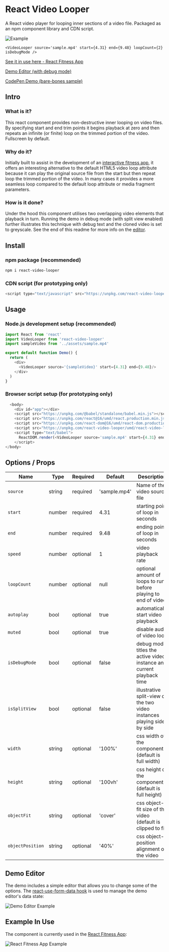 # React Video Looper
A React video player for looping inner sections of a video file. Packaged as an npm component library and CDN script. 

![Example](https://github.com/lewhunt/assets/raw/master/readme/react-video-looper-example.gif)

```
<VideoLooper source='sample.mp4' start={4.31} end={9.48} loopCount={2} isDebugMode />
```

[See it in use here - React Fitness App](https://lewhunt.github.io/react-fitness-app/)

[Demo Editor (with debug mode)](https://lewhunt.github.io/react-video-looper/)

[CodePen Demo (bare-bones sample)](https://codepen.io/lewhunt/pen/vYEaKMj)

## Intro
### What is it?
This react component provides non-destructive inner looping on video files. By specifying start and end trim points it begins playback at zero and then repeats an infinite (or finite) loop on the trimmed portion of the video. Fullscreen by default.

### Why do it?
Initially built to assist in the development of an [interactive fitness app](https://lewhunt.github.io/react-fitness-app/), it offers an interesting alternative to the default HTML5 video loop attribute because it can play the original source file from the start but then repeat loop the trimmed portion of the video. In many cases it provides a more seamless loop compared to the default loop attribute or media fragment parameters.

### How is it done?
Under the hood this component utilises two overlapping video elements that playback in turn. Running the demo in debug mode (with split view enabled) further illustrates this technique with debug text and the cloned video is set to greyscale. See the end of this readme for more info on the [editor](#demo-editor).

## Install
### npm package (recommended)
```bash
npm i react-video-looper
```

### CDN script (for prototyping only)
```js
<script type="text/javascript" src="https://unpkg.com/react-video-looper/umd/react-video-looper.min.js"></script>
```

## Usage
### Node.js development setup (recommended)
```js
import React from 'react'
import VideoLooper from 'react-video-looper'
import sampleVideo from '../assets/sample.mp4'

export default function Demo() {
  return (
    <div>
      <VideoLooper source='{sampleVideo}' start={4.31} end={9.48}/>
    </div>
  )
}
```

### Browser script setup (for prototyping only)
```js
  <body>
    <div id="app"></div>
    <script src="https://unpkg.com/@babel/standalone/babel.min.js"></script>
    <script src="https://unpkg.com/react@16/umd/react.production.min.js" crossorigin></script>
    <script src="https://unpkg.com/react-dom@16/umd/react-dom.production.min.js" crossorigin></script>
    <script src="https://unpkg.com/react-video-looper/umd/react-video-looper.min.js"></script>
    <script type="text/babel">
      ReactDOM.render(<VideoLooper source='sample.mp4' start={4.31} end={9.48}/>, document.getElementById('app'))
    </script>
</body>
```

## Options / Props
Name | Type | Required | Default | Description 
--- | --- | --- | --- | ---
`source` | string | required | 'sample.mp4' | Name of the video source file
`start` | number | required | 4.31 | starting point of loop in seconds
`end` | number | required | 9.48 | ending point of loop in seconds
`speed` | number | optional | 1 | video playback rate
`loopCount` | number | optional | null | optional amount of loops to run before playing to end of video
`autoplay` | bool | optional | true | automatically start video playback
`muted` | bool | optional | true | disable audio of video loop
`isDebugMode` | bool | optional | false | debug mode titles the active video instance and current playback time
`isSplitView` | bool | optional | false | illustrative split-view of the two video instances playing side by side
`width` | string | optional | '100%' | css width of the component (default is full width)
`height` | string | optional | '100vh' | css height of the component (default is full height)
`objectFit` | string | optional | 'cover' | css object-fit size of the video (default is clipped to fit)
`objectPosition` | string | optional | '40%' | css object-position alignment of the video

## Demo Editor
The demo includes a simple editor that allows you to change some of the options. The [react-use-form-data hook](https://github.com/lewhunt/react-use-form-data) is used to manage the demo editor's data state:

![Demo Editor Example](https://github.com/lewhunt/assets/raw/master/readme/react-use-form-data-example.gif)

## Example In Use
The component is currently used in the [React Fitness App](https://lewhunt.github.io/react-fitness-app/):

![React Fitness App Example](https://github.com/lewhunt/assets/raw/master/readme/react-fitness-app-example.gif)